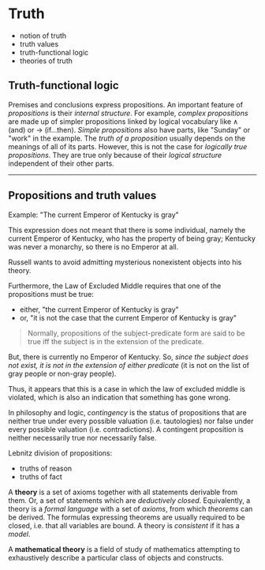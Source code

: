 # Truth

- notion of truth
- truth values
- truth-functional logic
- theories of truth


## Truth-functional logic

Premises and conclusions express propositions. An important feature of *propositions* is their *internal structure*. For example, *complex propositions* are made up of simpler propositions linked by logical vocabulary like ∧ (and) or → (if...then). *Simple propositions* also have parts, like "Sunday" or "work" in the example. The *truth of a proposition* usually depends on the meanings of all of its parts. However, this is not the case for *logically true propositions*. They are true only because of their *logical structure* independent of their other parts.

---

## Propositions and truth values

Example: "The current Emperor of Kentucky is gray"

This expression does not meant that there is some individual, namely the current Emperor of Kentucky, who has the property of being gray; Kentucky was never a monarchy, so there is no Emperor at all.

Russell wants to avoid admitting mysterious nonexistent objects into his theory.

Furthermore, the Law of Excluded Middle requires that one of the propositions must be true:
- either, "the current Emperor of Kentucky is gray"
- or, "it is not the case that the current Emperor of Kentucky is gray"

>Normally, propositions of the subject-predicate form are said to be true iff the subject is in the extension of the predicate.

But, there is currently no Emperor of Kentucky. So, *since the subject does not exist, it is not in the extension of either predicate* (it is not on the list of gray people or non-gray people).

Thus, it appears that this is a case in which the law of excluded middle is violated, which is also an indication that something has gone wrong.

In philosophy and logic, *contingency* is the status of propositions that are neither true under every possible valuation (i.e. tautologies) nor false under every possible valuation (i.e. contradictions). A contingent proposition is neither necessarily true nor necessarily false.

Lebnitz division of propositions:
- truths of reason
- truths of fact


A **theory** is a set of axioms together with all statements derivable from them. Or, a set of statements which are *deductively closed*. Equivalently, a theory is a *formal language* with a set of *axioms*, from which *theorems* can be derived. The formulas expressing theorems are usually required to be closed, i.e. that all variables are bound. A theory is *consistent* if it has a *model*.

A **mathematical theory** is a field of study of mathematics attempting to exhaustively describe a particular class of objects and constructs.
